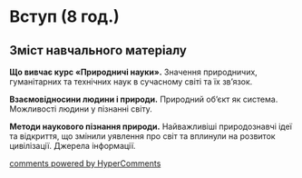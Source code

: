 <div id="hypercomments_widget" class="js-hypercomments-widget invisible"></div>

# Вступ  (8 год.)

## Зміст навчального матеріалу

<p><b>Що вивчає курс «Природничі науки».</b> Значення природничих, гуманітарних та технічних наук в сучасному світі та їх зв’язок.</p>

<p><b>Взаємовідносини людини і природи.</b> Природний об’єкт як система. Можливості людини у пізнанні світу.</p>

<p><b>Методи наукового пізнання  природи.</b>  Найважливіші природознавчі ідеї  та відкриття, що змінили уявлення про світ та вплинули на розвиток цивілізації.  Джерела інформації. </p>


<div class="js-hypercomments-container">
<a href="http://hypercomments.com" class="hc-link" title="comments widget">comments powered by HyperComments</a>
</div>